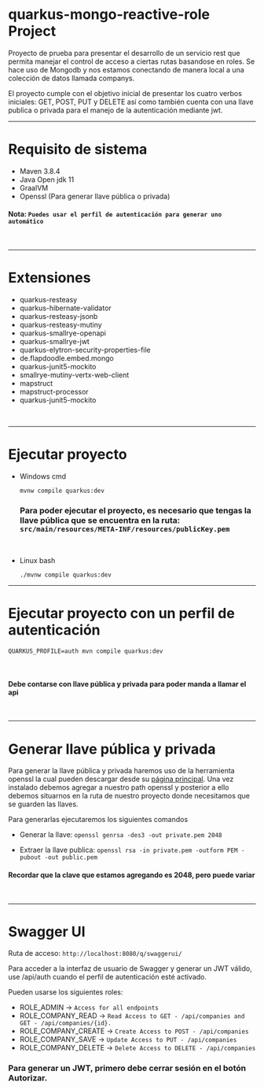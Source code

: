 # quarkus-mongo-reactive-role Project

Proyecto de prueba para presentar el desarrollo de un servicio rest que permita manejar el control de acceso a ciertas rutas basandose en roles.  Se hace uso de Mongodb y nos estamos conectando de manera local a una colección de datos llamada companys. 

El proyecto cumple con el objetivo inicial de presentar los cuatro verbos iniciales: GET, POST, PUT y DELETE así como también cuenta con una llave publica o privada para el manejo de la autenticación mediante jwt.
<br>

---
# Requisito de sistema

- Maven 3.8.4
- Java Open jdk 11
- GraalVM
- Openssl (Para generar llave pública o privada)

#### Nota: `Puedes usar el perfil de autenticación para generar uno automático`

<br>

---
# Extensiones

- quarkus-resteasy
- quarkus-hibernate-validator
- quarkus-resteasy-jsonb
- quarkus-resteasy-mutiny
- quarkus-smallrye-openapi
- quarkus-smallrye-jwt
- quarkus-elytron-security-properties-file
- de.flapdoodle.embed.mongo
- quarkus-junit5-mockito
- smallrye-mutiny-vertx-web-client
- mapstruct
- mapstruct-processor
- quarkus-junit5-mockito

<br>

---
# Ejecutar proyecto

- Windows cmd

    `mvnw compile quarkus:dev`

    ### Para poder ejecutar el proyecto, es necesario que tengas la llave pública que se encuentra en la ruta: `src/main/resources/META-INF/resources/publicKey.pem`

    <br>

- Linux bash

    `./mvnw compile quarkus:dev`

---

# Ejecutar proyecto con un perfil de autenticación


    QUARKUS_PROFILE=auth mvn compile quarkus:dev

<br>

#### Debe contarse con llave pública y privada para poder manda a llamar el api

<br>

---
# Generar llave pública y privada
Para generar la llave pública y privada haremos uso de la herramienta openssl la cual pueden descargar desde su [página principal](https://slproweb.com/products/Win32OpenSSL.html). Una vez instalado debemos agregar a nuestro path openssl y posterior a ello debemos situarnos en la ruta de nuestro proyecto donde necesitamos que se guarden las llaves. 

Para generarlas ejecutaremos los siguientes comandos 

- Generar la llave: `openssl genrsa -des3 -out private.pem 2048`

- Extraer la llave publica: `openssl rsa -in private.pem -outform PEM -pubout -out public.pem`

#### Recordar que la clave que estamos agregando es 2048, pero puede variar

<br>

---
# Swagger UI

Ruta de acceso: `http://localhost:8080/q/swaggerui/`

Para acceder a la interfaz de usuario de Swagger y generar un JWT válido, use /api/auth cuando el perfil de autenticación esté activado.


Pueden usarse los siguientes roles:

- ROLE_ADMIN -> `Access for all endpoints`
- ROLE_COMPANY_READ -> `Read Access to GET - /api/companies and GET - /api/companies/{id}.`
- ROLE_COMPANY_CREATE -> `Create Access to POST - /api/companies`
- ROLE_COMPANY_SAVE -> `Update Access to PUT - /api/companies`
- ROLE_COMPANY_DELETE -> `Delete Access to DELETE - /api/companies`

### Para generar un JWT, primero debe cerrar sesión en el botón Autorizar.